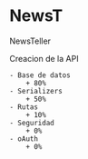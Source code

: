 NewsT
=====

NewsTeller


Creacion de la API

	- Base de datos
		+ 80%
	- Serializers
		+ 50%
	- Rutas
		+ 10%
	- Seguridad
		+ 0%
	- oAuth
		+ 0%